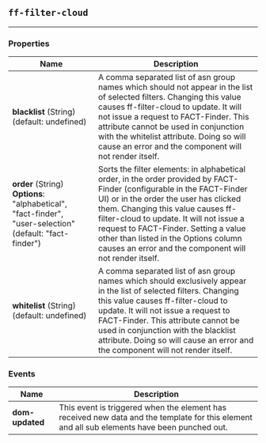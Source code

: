 ## `ff-filter-cloud`
___
### Properties
| Name | Description |
| ---- | ----------- |
| **blacklist** (String) (default: undefined) | A comma separated list of asn group names which should not appear in the list of selected filters. Changing this value causes ff-filter-cloud to update. It will not issue a request to FACT-Finder. This attribute cannot be used in conjunction with the whitelist attribute. Doing so will cause an error and the component will not render itself. |
| **order** (String) **Options**: "alphabetical", "fact-finder", "user-selection" (default: "fact-finder") | Sorts the filter elements: in alphabetical order, in the order provided by FACT-Finder (configurable in the FACT-Finder UI) or in the order the user has clicked them. Changing this value causes ff-filter-cloud to update. It will not issue a request to FACT-Finder. Setting a value other than listed in the Options column causes an error and the component will not render itself. |
| **whitelist** (String) (default: undefined) | A comma separated list of asn group names which should exclusively appear in the list of selected filters. Changing this value causes ff-filter-cloud to update. It will not issue a request to FACT-Finder. This attribute cannot be used in conjunction with the blacklist attribute. Doing so will cause an error and the component will not render itself. |

### Events
| Name | Description |
| ---- | ----------- |
| **dom-updated** | This event is triggered when the element has received new data and the template for this element and all sub elements have been punched out. |
